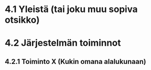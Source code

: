 # 4.1 Yleistä (tai joku muu sopiva otsikko)
# 4.2 Järjestelmän toiminnot
## 4.2.1 Toiminto X (Kukin omana alalukunaan)